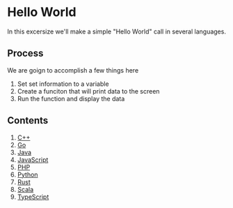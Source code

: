 # Hello World
In this excersize we'll make a simple "Hello World" call in several languages.

## Process
We are goign to accomplish a few things here
1) Set set information to a variable
2) Create a funciton that will print data to the screen
3) Run the function and display the data

## Contents
1) [C++](cpp/HelloWorldCPP.md)
2) [Go](go/HelloWorld.md)
3) [Java](java/HelloWorldJava.md)
4) [JavaScript](javascript/HelloWorldJS.md)
5) [PHP](php/HelloWorldPHP.md)
6) [Python](python/HelloWorldPython.md)
7) [Rust](rust/HelloWorldRS.md)
8) [Scala](scala/HelloWorldScala.md)
9) [TypeScript](typescript/HelloWorldTS.md)